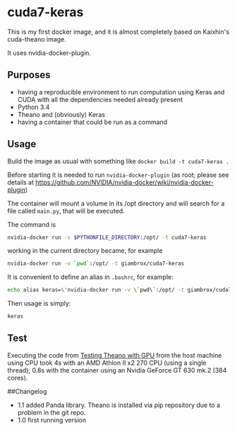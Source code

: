 # cuda7-keras

This is my first docker image, and it is almost completely based on Kaixhin's cuda-theano image.

It uses nvidia-docker-plugin.

## Purposes

- having a reproducible environment to run computation using Keras and CUDA with all the dependencies needed already present
- Python 3.4
- Theano and (obviously) Keras
- having a container that could be run as a command

## Usage

Build the image as usual with something like `docker build -t cuda7-keras .`

Before starting it is needed to run `nvidia-docker-plugin` (as root;
please see details at https://github.com/NVIDIA/nvidia-docker/wiki/nvidia-docker-plugin)

The container will mount a volume in its /opt directory and will search
for a file called `main.py`, that will be executed.

The command is
```bash
nvidia-docker run -v $PYTHONFILE_DIRECTORY:/opt/ -t cuda7-keras
```
working in the current directory became, for example
```bash
nvidia-docker run -v `pwd`:/opt/ -t giambrox/cuda7-keras
```
It is convenient to define an alias in `.bashrc`, for example:
```bash
echo alias keras=\'nvidia-docker run -v \`pwd\`:/opt/ -t giambrox/cuda7-keras\'  >> ~/.bashrc
```
Then usage is simply:
```bash
keras
```

## Test

Executing the code from [Testing Theano with GPU](http://deeplearning.net/software/theano/tutorial/using_gpu.html) from the host machine using CPU took 4s with an AMD Athlon II x2 270 CPU (using a single thread); 0.8s with the container using an Nvidia GeForce GT 630 mk.2 (384 cores).

##Changelog

- 1.1 added Panda library. Theano is installed via pip repository due to a problem in the git repo.
- 1.0 first running version
